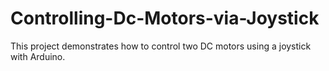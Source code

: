 # Controlling-Dc-Motors-via-Joystick
This project demonstrates how to control two DC motors using a joystick with Arduino.
